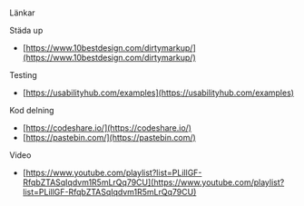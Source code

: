 ###
 Länkar

Städa up
- [https://www.10bestdesign.com/dirtymarkup/](https://www.10bestdesign.com/dirtymarkup/)

Testing
- [https://usabilityhub.com/examples](https://usabilityhub.com/examples)

Kod delning

- [https://codeshare.io/](https://codeshare.io/)
- [https://pastebin.com/](https://pastebin.com/)

Video
- [https://www.youtube.com/playlist?list=PLillGF-RfqbZTASqIqdvm1R5mLrQq79CU](https://www.youtube.com/playlist?list=PLillGF-RfqbZTASqIqdvm1R5mLrQq79CU)
